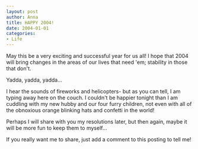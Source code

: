 ```yaml
--- 
layout: post
author: Anna
title: HAPPY 2004!
date: 2004-01-01
categories: 
- Life
---
```


May this be a very exciting and successful year for us all! I hope that 2004 will bring changes in the areas of our lives that need 'em; stability in those that don't.

Yadda, yadda, yadda...

I hear the sounds of fireworks and helicopters- but as you can tell, I am typing away here on the couch. I couldn't be happier tonight than I am cuddling with my new hubby and our four furry children, not even with all of the obnoxious orange blinking hats and confetti in the world!

Perhaps I will share with you my resolutions later, but then again, maybe it will be more fun to keep them to myself...

If you really want me to share, just add a comment to this posting to tell me!
